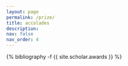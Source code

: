 ```yaml
---
layout: page
permalink: /prize/
title: accolades
description: 
nav: false
nav_order: 4
---
```

<!-- _pages/accolades.md -->
<div class="publications">

{% bibliography -f {{ site.scholar.awards }} %}

</div>
